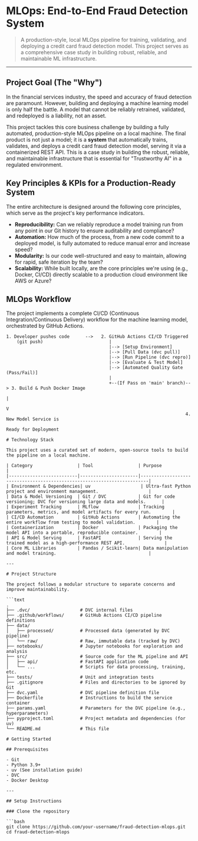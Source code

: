 # MLOps: End-to-End Fraud Detection System

> A production-style, local MLOps pipeline for training, validating, and deploying a credit card fraud detection model. This project serves as a comprehensive case study in building robust, reliable, and maintainable ML infrastructure.

---

## Project Goal (The "Why")

In the financial services industry, the speed and accuracy of fraud detection are paramount. However, building and deploying a machine learning model is only half the battle. A model that cannot be reliably retrained, validated, and redeployed is a liability, not an asset.

This project tackles this core business challenge by building a fully automated, production-style MLOps pipeline on a local machine. The final product is not just a model; it is a **system** that automatically trains, validates, and deploys a credit card fraud detection model, serving it via a containerized REST API. This is a case study in building the robust, reliable, and maintainable infrastructure that is essential for "Trustworthy AI" in a regulated environment.

## Key Principles & KPIs for a Production-Ready System

The entire architecture is designed around the following core principles, which serve as the project's key performance indicators.

*   **Reproducibility:** Can we reliably reproduce a model training run from any point in our Git history to ensure auditability and compliance?
*   **Automation:** How much of the process, from a new code commit to a deployed model, is fully automated to reduce manual error and increase speed?
*   **Modularity:** Is our code well-structured and easy to maintain, allowing for rapid, safe iteration by the team?
*   **Scalability:** While built locally, are the core principles we're using (e.g., Docker, CI/CD) directly scalable to a production cloud environment like AWS or Azure?

## MLOps Workflow

The project implements a complete CI/CD (Continuous Integration/Continuous Delivery) workflow for the machine learning model, orchestrated by GitHub Actions.

```text
1. Developer pushes code      -->   2. GitHub Actions CI/CD Triggered
    (git push)                         |
                                       |--> [Setup Environment]
                                       |--> [Pull Data (dvc pull)]
                                       |--> [Run Pipeline (dvc repro)]
                                       |--> [Evaluate & Test Model]
                                       |--> [Automated Quality Gate (Pass/Fail)]
                                       |
                                       +--(If Pass on 'main' branch)--> 3. Build & Push Docker Image
                                                                            |
                                                                            V
                                                                    4. New Model Service is
                                                                       Ready for Deployment

# Technology Stack

This project uses a curated set of modern, open-source tools to build the pipeline on a local machine.

| Category                 | Tool                 | Purpose                                                                 |
|--------------------------|----------------------|-------------------------------------------------------------------------|
| Environment & Dependencies| uv                   | Ultra-fast Python project and environment management.                   |
| Data & Model Versioning  | Git / DVC            | Git for code versioning; DVC for versioning large data and models.      |
| Experiment Tracking      | MLflow               | Tracking parameters, metrics, and model artifacts for every run.        |
| CI/CD Automation         | GitHub Actions       | Automating the entire workflow from testing to model validation.        |
| Containerization         | Docker               | Packaging the model API into a portable, reproducible container.        |
| API & Model Serving      | FastAPI              | Serving the trained model as a high-performance REST API.               |
| Core ML Libraries        | Pandas / Scikit-learn| Data manipulation and model training.                                   |

---

# Project Structure

The project follows a modular structure to separate concerns and improve maintainability.

```text
.
├── .dvc/                   # DVC internal files
├── .github/workflows/      # GitHub Actions CI/CD pipeline definitions
├── data/
│   ├── processed/          # Processed data (generated by DVC pipeline)
│   └── raw/                # Raw, immutable data (tracked by DVC)
├── notebooks/              # Jupyter notebooks for exploration and analysis
├── src/                    # Source code for the ML pipeline and API
│   ├── api/                # FastAPI application code
│   └── ...                 # Scripts for data processing, training, etc.
├── tests/                  # Unit and integration tests
├── .gitignore              # Files and directories to be ignored by Git
├── dvc.yaml                # DVC pipeline definition file
├── Dockerfile              # Instructions to build the service container
├── params.yaml             # Parameters for the DVC pipeline (e.g., hyperparameters)
├── pyproject.toml          # Project metadata and dependencies (for uv)
└── README.md               # This file

# Getting Started

## Prerequisites

- Git
- Python 3.9+
- uv (See installation guide)
- DVC
- Docker Desktop

---

## Setup Instructions

### Clone the repository

```bash
git clone https://github.com/your-username/fraud-detection-mlops.git
cd fraud-detection-mlops


